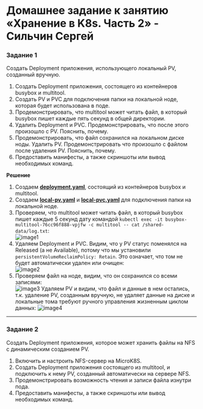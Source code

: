 # Домашнее задание к занятию «Хранение в K8s. Часть 2» - Сильчин Сергей

### Задание 1

Создать Deployment приложения, использующего локальный PV, созданный вручную.

1. Создать Deployment приложения, состоящего из контейнеров busybox и multitool.
2. Создать PV и PVC для подключения папки на локальной ноде, которая будет использована в поде.
3. Продемонстрировать, что multitool может читать файл, в который busybox пишет каждые пять секунд в общей директории. 
4. Удалить Deployment и PVC. Продемонстрировать, что после этого произошло с PV. Пояснить, почему.
5. Продемонстрировать, что файл сохранился на локальном диске ноды. Удалить PV.  Продемонстрировать что произошло с файлом после удаления PV. Пояснить, почему.
6. Предоставить манифесты, а также скриншоты или вывод необходимых команд.

**Решение**  
1. Создаем [**deployment.yaml**](https://github.com/Daimero88/netology/blob/main/kubernetes-hw/07/deployment.yaml), состоящий из контейнеров busybox и multitool.
2. Создаем [**local-pv.yaml**](https://github.com/Daimero88/netology/blob/main/kubernetes-hw/07/local-pv.yaml) и [**local-pvc.yaml**](https://github.com/Daimero88/netology/blob/main/kubernetes-hw/07/local-pvc.yaml) для подключения папки на локальной ноде.
3. Проверяем, что multitool может читать файл, в который busybox пишет каждые 5 секунд дату командой ```kubectl exec -it busybox-multitool-76cc96f888-vpjfw -c multitool -- cat /shared-data/log.txt```:  
  ![image1](https://github.com/user-attachments/assets/7ee8682e-ba12-4e21-8ef7-019480ea6dcd)  
4. Удаляем Deployment и PVC. Видим, что у PV статус поменялся на Released (а не Available), потому что мы установили ```persistentVolumeReclaimPolicy: Retain```. Это означает, что том не будет автоматически удален или очищен:  
  ![image2](https://github.com/user-attachments/assets/8edc2332-4c84-4bfe-bfba-e61a38c42f63)  
5. Проверяем файл на ноде, видим, что он сохранился со всеми записями:  
  ![image3](https://github.com/user-attachments/assets/c7aca2e5-6b97-4359-ba61-8f6e964ce387)
  Удаляем PV и видим, что файл и данные в нем остались, т.к. удаление PV, созданным вручную, не удаляет данные на диске и локальные тома требуют ручного управления жизненным циклом данных:
  ![image4](https://github.com/user-attachments/assets/e399cc16-8d28-488b-8a3d-1e64ff1ed337)


------

### Задание 2

Создать Deployment приложения, которое может хранить файлы на NFS с динамическим созданием PV.

1. Включить и настроить NFS-сервер на MicroK8S.
2. Создать Deployment приложения состоящего из multitool, и подключить к нему PV, созданный автоматически на сервере NFS.
3. Продемонстрировать возможность чтения и записи файла изнутри пода. 
4. Предоставить манифесты, а также скриншоты или вывод необходимых команд.

